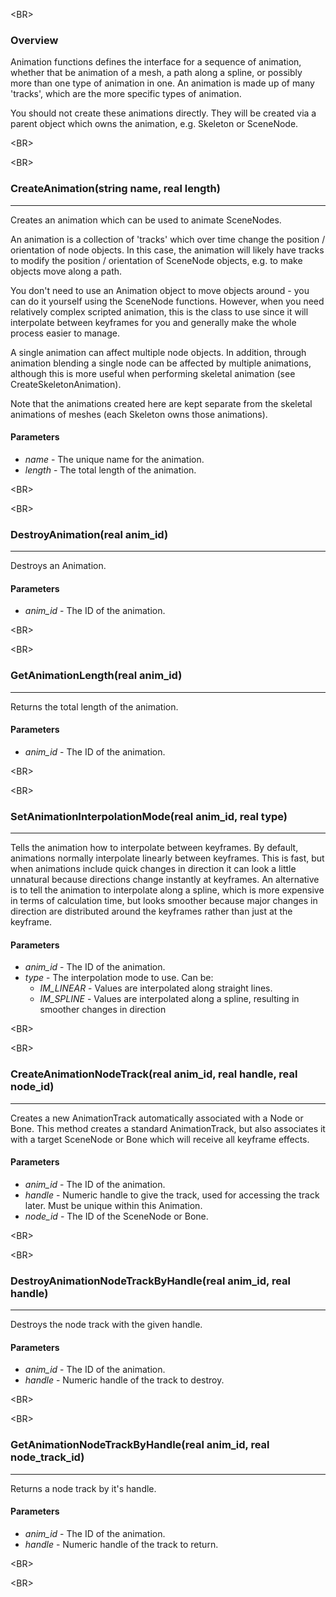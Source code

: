 

&lt;BR&gt;


### Overview ###
Animation functions defines the interface for a sequence of animation, whether that be animation of a mesh, a path along a spline, or possibly more than one type of animation in one. An animation is made up of many 'tracks', which are the more specific types of animation.

You should not create these animations directly. They will be created via a parent object which owns the animation, e.g. Skeleton or SceneNode.


&lt;BR&gt;




&lt;BR&gt;



### CreateAnimation(string name, real length) ###

---

Creates an animation which can be used to animate SceneNodes.

An animation is a collection of 'tracks' which over time change the position / orientation of node objects. In this case, the animation will likely have tracks to modify the position / orientation of SceneNode objects, e.g. to make objects move along a path.

You don't need to use an Animation object to move objects around - you can do it yourself using the SceneNode functions. However, when you need relatively complex scripted animation, this is the class to use since it will interpolate between keyframes for you and generally make the whole process easier to manage.

A single animation can affect multiple node objects. In addition, through animation blending a single node can be affected by multiple animations, although this is more useful when performing skeletal animation (see CreateSkeletonAnimation).

Note that the animations created here are kept separate from the skeletal animations of meshes (each Skeleton owns those animations).
#### Parameters ####
  * _name_ - The unique name for the animation.
  * _length_ - The total length of the animation.


&lt;BR&gt;




&lt;BR&gt;


### DestroyAnimation(real anim\_id) ###

---

Destroys an Animation.
#### Parameters ####
  * _anim\_id_ - The ID of the animation.


&lt;BR&gt;




&lt;BR&gt;


### GetAnimationLength(real anim\_id) ###

---

Returns the total length of the animation.
#### Parameters ####
  * _anim\_id_ - The ID of the animation.


&lt;BR&gt;




&lt;BR&gt;


### SetAnimationInterpolationMode(real anim\_id, real type) ###

---

Tells the animation how to interpolate between keyframes.  By default, animations normally interpolate linearly between keyframes. This is fast, but when animations include quick changes in direction it can look a little unnatural because directions change instantly at keyframes. An alternative is to tell the animation to interpolate along a spline, which is more expensive in terms of calculation time, but looks smoother because major changes in direction are distributed around the keyframes rather than just at the keyframe.
#### Parameters ####
  * _anim\_id_ - The ID of the animation.
  * _type_ - The interpolation mode to use.  Can be:
    * _IM\_LINEAR_ - Values are interpolated along straight lines.
    * _IM\_SPLINE_ - Values are interpolated along a spline, resulting in smoother changes in direction


&lt;BR&gt;




&lt;BR&gt;



### CreateAnimationNodeTrack(real anim\_id, real handle, real node\_id) ###

---

Creates a new AnimationTrack automatically associated with a Node or Bone. This method creates a standard AnimationTrack, but also associates it with a target SceneNode or Bone which will receive all keyframe effects.
#### Parameters ####
  * _anim\_id_ - The ID of the animation.
  * _handle_ - Numeric handle to give the track, used for accessing the track later. Must be unique within this Animation.
  * _node\_id_ - The ID of the SceneNode or Bone.


&lt;BR&gt;




&lt;BR&gt;


### DestroyAnimationNodeTrackByHandle(real anim\_id, real handle) ###

---

Destroys the node track with the given handle.
#### Parameters ####
  * _anim\_id_ - The ID of the animation.
  * _handle_ - Numeric handle of the track to destroy.


&lt;BR&gt;




&lt;BR&gt;



### GetAnimationNodeTrackByHandle(real anim\_id, real node\_track\_id) ###

---

Returns a node track by it's handle.
#### Parameters ####
  * _anim\_id_ - The ID of the animation.
  * _handle_ - Numeric handle of the track to return.


&lt;BR&gt;




&lt;BR&gt;

